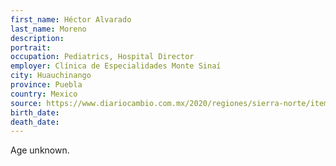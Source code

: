 ```yaml
---
first_name: Héctor Alvarado
last_name: Moreno
description: 
portrait: 
occupation: Pediatrics, Hospital Director
employer: Clínica de Especialidades Monte Sinaí
city: Huauchinango
province: Puebla
country: Mexico
source: https://www.diariocambio.com.mx/2020/regiones/sierra-norte/item/10438-coronavirus-cobra-la-vida-de-pediatra-en-huauchinango
birth_date: 
death_date: 
---
```


Age unknown.